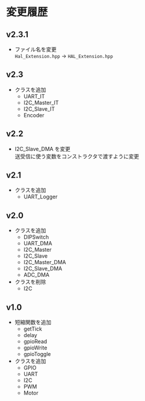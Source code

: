 # 変更履歴

## v2.3.1
- ファイル名を変更  
`Hal_Extension.hpp` → `HAL_Extension.hpp`

## v2.3
- クラスを追加
  - UART_IT
  - I2C_Master_IT
  - I2C_Slave_IT
  - Encoder

## v2.2
- I2C_Slave_DMA を変更  
送受信に使う変数をコンストラクタで渡すように変更

## v2.1
- クラスを追加
  - UART_Logger

## v2.0
- クラスを追加
  - DIPSwitch
  - UART_DMA
  - I2C_Master
  - I2C_Slave
  - I2C_Master_DMA
  - I2C_Slave_DMA
  - ADC_DMA
- クラスを削除
  - I2C

## v1.0
- 短縮関数を追加
  - getTick
  - delay
  - gpioRead
  - gpioWrite
  - gpioToggle
- クラスを追加
  - GPIO
  - UART
  - I2C
  - PWM
  - Motor